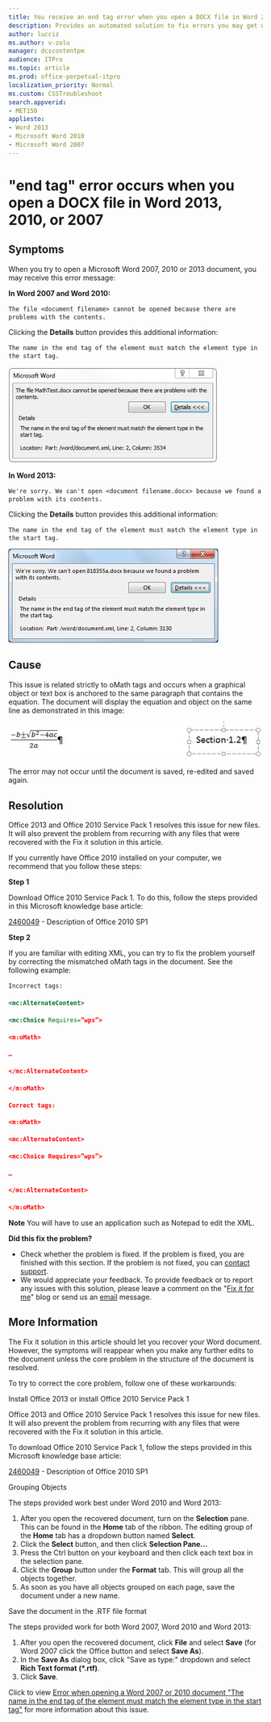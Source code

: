 ```yaml
---
title: You receive an end tag error when you open a DOCX file in Word 2013, 2010, or 2007 
description: Provides an automated solution to fix errors you may get when opening Word 2013, 2010, or 2007 documents containing equations.
author: lucciz
ms.author: v-zolu
manager: dcscontentpm
audience: ITPro 
ms.topic: article 
ms.prod: office-perpetual-itpro
localization_priority: Normal
ms.custom: CSSTroubleshoot
search.appverid: 
- MET150
appliesto:
- Word 2013
- Microsoft Word 2010
- Microsoft Word 2007
---
```


# "end tag" error occurs when you open a DOCX file in Word 2013, 2010, or 2007

## Symptoms

When you try to open a Microsoft Word 2007, 2010 or 2013 document, you may receive this error message:

**In Word 2007 and Word 2010:**

    The file <document filename> cannot be opened because there are problems with the contents.
 
Clicking the **Details** button provides this additional information:

    The name in the end tag of the element must match the element type in the start tag. 
 ![The name in the end tag of the element must match the element type in the start tag](./media/end-tag-error-when-open-docx/the-name-in-the-end-tag-of-the-element-must-match.jpg)

**In Word 2013:**

    We're sorry. We can't open <document filename.docx> because we found a problem with its contents. 
 Clicking the **Details** button provides this additional information:
 
    The name in the end tag of the element must match the element type in the start tag.

![The name in the end tag of the element must match the element type in the start tag](./media/end-tag-error-when-open-docx/the-name-in-the-end-tag-of-the-element-must-match.png) 

##  Cause

This issue is related strictly to oMath tags and occurs when a graphical object or text box is anchored to the same paragraph that contains the equation. The document will display the equation and object on the same line as demonstrated in this image:

![The document will display the equation and object on the same line as demonstrated in this image](./media/end-tag-error-when-open-docx/the-document-will-display-the-equation-and-object.jpg)

The error may not occur until the document is saved, re-edited and saved again.

##  Resolution

Office 2013 and Office 2010 Service Pack 1 resolves this issue for new files. It will also prevent the problem from recurring with any files that were recovered with the Fix it solution in this article.

If you currently have Office 2010 installed on your computer, we recommend that you follow these steps:

**Step 1**

Download Office 2010 Service Pack 1. To do this, follow the steps provided in this Microsoft knowledge base article:

[2460049](https://support.microsoft.com/help/2460049) - Description of Office 2010 SP1

**Step 2**

If you are familiar with editing XML, you can try to fix the problem yourself by correcting the mismatched oMath tags in the document. See the following example:

```xml
Incorrect tags:

<mc:AlternateContent>

<mc:Choice Requires=”wps”>

<m:oMath>

…

</mc:AlternateContent>

</m:oMath>

Correct tags:

<m:oMath>

<mc:AlternateContent>

<mc:Choice Requires=”wps”>

…

</mc:AlternateContent>

</m:oMath>
```

**Note** You will have to use an application such as Notepad to edit the XML.

**Did this fix the problem?**

- Check whether the problem is fixed. If the problem is fixed, you are finished with this section. If the problem is not fixed, you can [contact support](https://support.microsoft.com/contactus).   
- We would appreciate your feedback. To provide feedback or to report any issues with this solution, please leave a comment on the "[Fix it for me](https://blogs.technet.com/fixit4me/)" blog or send us an [email](mailto:fixit4me@microsoft.com?subject=kb) message.   


##  More Information

The Fix it solution in this article should let you recover your Word document. However, the symptoms will reappear when you make any further edits to the document unless the core problem in the structure of the document is resolved.

To try to correct the core problem, follow one of these workarounds:

Install Office 2013 or install Office 2010 Service Pack 1

Office 2013 and Office 2010 Service Pack 1 resolves this issue for new files. It will also prevent the problem from recurring with any files that were recovered with the Fix it solution in this article.

To download Office 2010 Service Pack 1, follow the steps provided in this Microsoft knowledge base article:

[2460049](https://support.microsoft.com/help/2460049) - Description of Office 2010 SP1

Grouping Objects

The steps provided work best under Word 2010 and Word 2013:

1. After you open the recovered document, turn on the **Selection** pane. This can be found in the **Home** tab of the ribbon. The editing group of the **Home** tab has a dropdown button named **Select**.   
2. Click the **Select** button, and then click **Selection Pane...**   
3. Press the Ctrl button on your keyboard and then click each text box in the selection pane.   
4. Click the **Group** button under the **Format** tab. This will group all the objects together.   
5. As soon as you have all objects grouped on each page, save the document under a new name.   


Save the document in the .RTF file format

The steps provided work for both Word 2007, Word 2010 and Word 2013:

1. After you open the recovered document, click **File** and select **Save** (for Word 2007 click the Office button and select **Save As**).   
2. In the **Save As** dialog box, click "Save as type:" dropdown and select **Rich Text format (*.rtf)**.   
3. Click **Save**.   

Click to view  [Error when opening a Word 2007 or 2010 document "The name in the end tag of the element must match the element type in the start tag"](https://blogs.technet.com/b/wordonenotesupport/archive/2011/03/24/error-when-opening-a-word-2007-or-2010-document.aspx) for more information about this issue.
